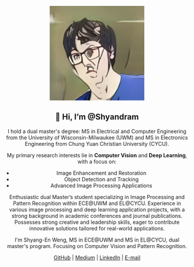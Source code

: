 <p align="center"> 
  <img src="headshot.jpg" alt="Shyang-En Weng" /> 
</p> 
<h2 align="center">
  👋 Hi, I’m @Shyandram
</h2> 
<p align="center">
  I hold a dual master's degree: MS in Electrical and Computer Engineering from the University of Wisconsin-Milwaukee (UWM) and MS in Electronics Engineering from Chung Yuan Christian University (CYCU).
</p> 
<p align="center">
  My primary research interests lie in <strong>Computer Vision</strong> and <strong>Deep Learning</strong>, with a focus on:
</p> 
<ul align="center"> 
  <li>Image Enhancement and Restoration</li> 
  <li>Object Detection and Tracking</li> 
  <li>Advanced Image Processing Applications</li> 
</ul> 
<p align="center">
  Enthusiastic dual Master’s student specializing in Image Processing and Pattern Recognition within ECE@UWM and EL@CYCU. Experience in various image processing and deep learning application projects, with a strong background in academic conferences and journal publications. Possesses strong creative and leadership skills, eager to contribute innovative solutions tailored for real-world applications.
</p>
<p align="center">
  I'm Shyang-En Weng, MS in ECE@UWM and MS in EL@CYCU, dual master's program. Focusing on Computer Vision and Pattern Recognition.
</p>
<p align="center">
  <a href="https://github.com/Shyandram">GitHub</a> |
  <a href="https://medium.com/@shyangen104">Medium</a> |
  <a href="https://linkedin.com/in/shyandram">LinkedIn</a> |
  <a href="mailto:shyangen104@gmail.com">E-mail</a>
</p>
